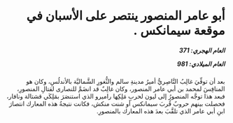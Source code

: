 <h1 dir="rtl">أبو عامر المنصور ينتصر على الأسبان في موقعة سيمانكس .</h1>

<h5 dir="rtl">العام الهجري:  371

العام الميلادي: 981

</h5>

<p dir="rtl">بعد أن توفِّيَ غالِبُ النَّاصِريُّ أميرُ مدينةِ سالم والثُّغورِ الشَّماليَّة بالأندلُسِ، وكان هو المنافِسَ لمحمد بن أبي عامر المنصور، وكان غالِبٌ قد انضَمَّ للنصارى لقتالِ المنصورِ، فبعد هذا توجَّه المنصورُ إلى ليون لحربِ مَلِكِها راميرو الذي استنصَرَ بمَلِكَي قشتالة ونافار، فحصلت بينهم حروبٌ قُربَ سيمانكس أو شنت منكش، فكانت نتيجةُ هذه المعارك انتصارَ ابنِ أبي عامر الذي تلقَّبَ بعدَ هذه المعارك بالمنصورِ.</p></br>
